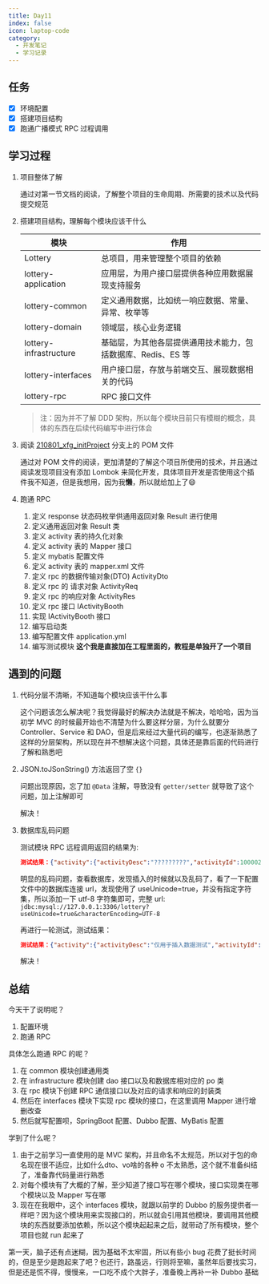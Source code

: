 ```yaml
---
title: Day11
index: false
icon: laptop-code
category:
  - 开发笔记
  - 学习记录
---
```


## 任务

- [x] 环境配置
- [x] 搭建项目结构
- [x] 跑通广播模式 RPC 过程调用

## 学习过程

1. 项目整体了解

   通过对第一节文档的阅读，了解整个项目的生命周期、所需要的技术以及代码提交规范

2. 搭建项目结构，理解每个模块应该干什么

   | 模块                   | 作用                                                         |
   | ---------------------- | ------------------------------------------------------------ |
   | Lottery                | 总项目，用来管理整个项目的依赖                               |
   | lottery-application    | 应用层，为用户接口层提供各种应用数据展现支持服务             |
   | lottery-common         | 定义通用数据，比如统一响应数据、常量、异常、枚举等           |
   | lottery-domain         | 领域层，核心业务逻辑                                         |
   | lottery-infrastructure | 基础层，为其他各层提供通用技术能力，包括数据库、Redis、ES 等 |
   | lottery-interfaces     | 用户接口层，存放与前端交互、展现数据相关的代码               |
   | lottery-rpc            | RPC 接口文件                                                 |

   > 注：因为并不了解 DDD 架构，所以每个模块目前只有模糊的概念，具体的东西在后续代码编写中进行体会

3. 阅读 [210801_xfg_initProject](https://gitcode.net/KnowledgePlanet/Lottery/-/tree/210801_xfg_initProject) 分支上的 POM 文件

   通过对 POM 文件的阅读，更加清楚的了解这个项目所使用的技术，并且通过阅读发现项目没有添加 Lombok 来简化开发，具体项目开发是否使用这个插件我不知道，但是我想用，因为我**懒**，所以就给加上了😄

4. 跑通 RPC

   1. 定义 response 状态码枚举供通用返回对象 Result 进行使用
   2. 定义通用返回对象 Result 类
   3. 定义 activity 表的持久化对象
   4. 定义 activity 表的 Mapper 接口
   5. 定义 mybatis 配置文件
   6. 定义 activity 表的 mapper.xml 文件
   7. 定义 rpc 的数据传输对象(DTO) ActivityDto
   8. 定义 rpc 的 请求对象 ActivityReq
   9. 定义 rpc 的响应对象 ActivityRes
   10. 定义 rpc 接口 IActivityBooth
   11. 实现 IActivityBooth 接口
   12. 编写启动类
   13. 编写配置文件 application.yml
   14. 编写测试模块 **这个我是直接加在工程里面的，教程是单独开了一个项目**

## 遇到的问题

1. 代码分层不清晰，不知道每个模块应该干什么事

   这个问题该怎么解决呢？我觉得最好的解决办法就是不解决，哈哈哈，因为当初学 MVC 的时候最开始也不清楚为什么要这样分层，为什么就要分 Controller、Service 和 DAO，但是后来经过大量代码的编写，也逐渐熟悉了这样的分层架构，所以现在并不想解决这个问题，具体还是靠后面的代码进行了解和熟悉吧

2. JSON.toJSonString() 方法返回了空 `{}`

   问题出现原因，忘了加 `@Data` 注解，导致没有 `getter/setter` 就导致了这个问题，加上注解即可

   解决！

3. 数据库乱码问题

   测试模块 RPC 远程调用返回的结果为:

   ```json
   测试结果：{"activity":{"activityDesc":"?????????","activityId":100002,"activityName":"????","beginDateTime":1705215282000,"endDateTime":1705215282000,"stockCount":100,"takeCount":10},"result":{"code":"0000","info":"成功"}}
   ```

   明显的乱码问题，查看数据库，发现插入的时候就以及乱码了，看了一下配置文件中的数据库连接 url，发现使用了 useUnicode=true，并没有指定字符集，所以添加一下 utf-8 字符集即可，完整 url: `jdbc:mysql://127.0.0.1:3306/lottery?useUnicode=true&characterEncoding=UTF-8`

   再进行一轮测试，测试结果：

   ```json
   测试结果：{"activity":{"activityDesc":"仅用于插入数据测试","activityId":100003,"activityName":"测试活动","beginDateTime":1705218054000,"endDateTime":1705218054000,"stockCount":100,"takeCount":10},"result":{"code":"0000","info":"成功"}}
   ```

   解决！

## 总结

今天干了说明呢？

1. 配置环境
2. 跑通 RPC

具体怎么跑通 RPC 的呢？

1. 在 common 模块创建通用类
2. 在 infrastructure 模块创建 dao 接口以及和数据库相对应的 po 类
3. 在 rpc 模块下创建 RPC 通信接口以及对应的请求和响应的封装类
4. 然后在 interfaces 模块下实现 rpc 模块的接口，在这里调用 Mapper 进行增删改查
5. 然后就写配置呗，SpringBoot 配置、Dubbo 配置、MyBatis 配置

学到了什么呢？

1. 由于之前学习一直使用的是 MVC 架构，并且命名不太规范，所以对于包的命名现在很不适应，比如什么dto、vo啥的各种 o 不太熟悉，这个就不准备纠结了，准备靠代码量进行熟悉
2. 对每个模块有了大概的了解，至少知道了接口写在哪个模块，接口实现类在哪个模块以及 Mapper 写在哪
3. 现在在我眼中，这个 interfaces 模块，就跟以前学的 Dubbo 的服务提供者一样吧？因为这个模块用来实现接口的，所以就会引用其他模块，要调用其他模块的东西就要添加依赖，所以这个模块起起来之后，就带动了所有模块，整个项目也就 run 起来了

第一天，脑子还有点迷糊，因为基础不太牢固，所以有些小 bug 花费了挺长时间的，但是至少是跑起来了吧？也还行，路虽远，行则将至嘛，虽然年后要找实习，但是还是慌不得，慢慢来，一口吃不成个大胖子，准备晚上再补一补 Dubbo 基础

